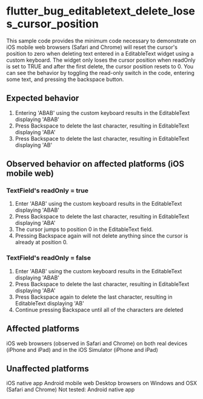 # flutter_bug_editabletext_delete_loses_cursor_position
This sample code provides the minimum code necessary to demonstrate on iOS mobile web browsers (Safari and Chrome) will reset the cursor's position to zero when deleting text entered in a EditableText widget using a custom keyboard. The widget only loses the cursor position when readOnly is set to TRUE and after the first delete, the cursor position resets to 0. You can see the behavior by toggling the read-only switch in the code, entering some text, and pressing the backspace button.

## Expected behavior
1. Entering 'ABAB' using the custom keyboard results in the EditableText displaying 'ABAB'
2. Press Backspace to delete the last character, resulting in EditableText displaying 'ABA'
3. Press Backspace to delete the last character, resulting in EditableText displaying 'AB'

## Observed behavior on affected platforms (iOS mobile web)
### TextField's readOnly = true
1. Enter 'ABAB' using the custom keyboard results in the EditableText displaying 'ABAB'
2. Press Backspace to delete the last character, resulting in EditableText displaying 'ABA'
3. The cursor jumps to position 0 in the EditableText field.
4. Pressing Backspace again will not delete anything since the cursor is already at position 0.


### TextField's readOnly = false
1. Enter 'ABAB' using the custom keyboard results in the EditableText displaying 'ABAB'
2. Press Backspace to delete the last character, resulting in EditableText displaying 'ABA'
3. Press Backspace again to delete the last character, resulting in EditableText displaying 'AB'
4. Continue pressing Backspace until all of the characters are deleted

## Affected platforms
iOS web browsers (observed in Safari and Chrome) on both real devices (iPhone and iPad) and in the iOS Simulator (iPhone and iPad)

## Unaffected platforms
iOS native app
Android mobile web
Desktop browsers on Windows and OSX (Safari and Chrome)
Not tested: Android native app